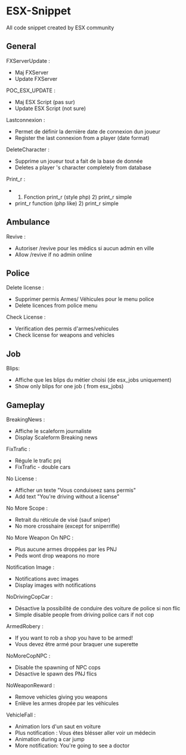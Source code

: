 


# ESX-Snippet
All code snippet created by ESX community


## General
FXServerUpdate :

- Maj FXServer
- Update FXServer

POC_ESX_UPDATE :

- Maj ESX Script (pas sur)
- Update ESX Script (not sure)

Lastconnexion :

- Permet de définir la dernière date de connexion dun joueur
- Register the last connexion from a player (date format)

DeleteCharacter :

- Supprime un joueur tout a fait de la base de donnée
- Deletes a player 's character completely from database

Print_r  :

- 1) Fonction print_r (style php)  2) print_r simple
- print_r function (php like)  2) print_r simple

## Ambulance
Revive :

- Autoriser /revive pour les médics si aucun admin en ville
- Allow /revive if no admin online
## Police
Delete license :

- Supprimer permis Armes/ Véhicules pour le menu police
- Delete licences from police menu

Check License :

- Verification des permis d'armes/vehicules
- Check license for weapons and vehicles


## Job
Blips:

- Affiche que les blips du métier choisi (de esx_jobs uniquement)
- Show only blips for one job ( from esx_jobs)


## Gameplay
BreakingNews :

- Affiche le scaleform journaliste
- Display Scaleform Breaking news

FixTrafic :

-  Régule le trafic pnj
-  FixTrafic - double cars

No License :

-  Afficher un texte "Vous conduiseez sans permis"
-  Add text "You're driving without a license"

No More Scope :

-  Retrait du réticule de visé (sauf sniper)
-  No more crosshaire (except for sniperrifle)

No More Weapon On NPC :

- Plus aucune armes droppées par les PNJ
- Peds wont drop weapons no more

Notification Image :

- Notifications avec images
- Display images with notifications

NoDrivingCopCar :

- Désactive la possibilité de conduire des voiture de police si non flic
- Simple disable people from driving police cars if not cop

ArmedRobery :

- If you want to rob a shop you have to be armed!
- Vous devez être armé pour braquer une superette

NoMoreCopNPC :

- Disable the spawning of NPC cops
- Désactive le spawn des PNJ flics

NoWeaponReward :

- Remove vehicles giving you weapons
- Enlève les armes dropée par les véhicules

VehicleFall :

- Animation lors d'un saut en voiture
- Plus notification : Vous étes blésser aller voir un médecin
- Animation during a car jump
- More notification: You're going to see a doctor
